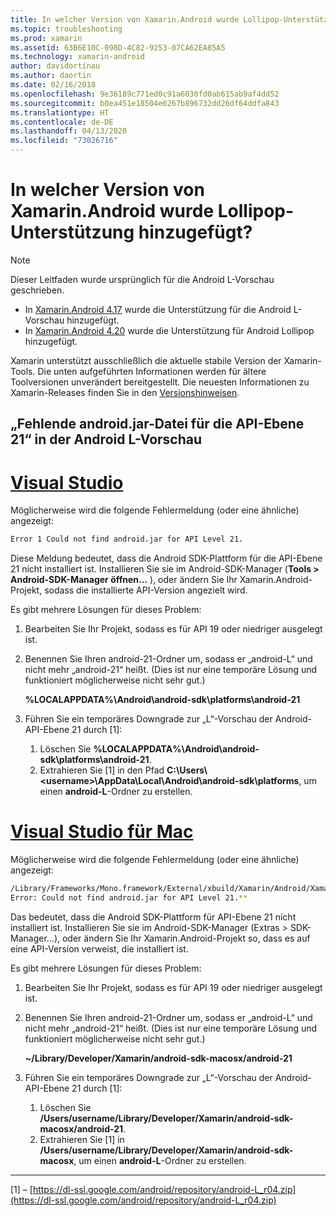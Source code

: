```yaml
---
title: In welcher Version von Xamarin.Android wurde Lollipop-Unterstützung hinzugefügt?
ms.topic: troubleshooting
ms.prod: xamarin
ms.assetid: 63B6E10C-098D-4C82-9253-07CA62EA85A5
ms.technology: xamarin-android
author: davidortinau
ms.author: daortin
ms.date: 02/16/2018
ms.openlocfilehash: 9e36189c771ed0c91a6030fd0ab615ab9af4dd52
ms.sourcegitcommit: b0ea451e18504e6267b896732dd26df64ddfa843
ms.translationtype: HT
ms.contentlocale: de-DE
ms.lasthandoff: 04/13/2020
ms.locfileid: "73026716"
---
```

# <a name="what-version-of-xamarinandroid-added-lollipop-support"></a>In welcher Version von Xamarin.Android wurde Lollipop-Unterstützung hinzugefügt?

> [!NOTE]
> Dieser Leitfaden wurde ursprünglich für die Android L-Vorschau geschrieben.

- In [Xamarin.Android 4.17](https://github.com/xamarin/release-notes-archive/blob/master/release-notes/android/xamarin.android_4/xamarin.android_4.17/index.md) wurde die Unterstützung für die Android L-Vorschau hinzugefügt.
- In [Xamarin.Android 4.20](https://github.com/xamarin/release-notes-archive/blob/master/release-notes/android/xamarin.android_4/xamarin.android_4.20/index.md) wurde die Unterstützung für Android Lollipop hinzugefügt.

Xamarin unterstützt ausschließlich die aktuelle stabile Version der Xamarin-Tools. Die unten aufgeführten Informationen werden für ältere Toolversionen unverändert bereitgestellt. Die neuesten Informationen zu Xamarin-Releases finden Sie in den [Versionshinweisen](https://docs.microsoft.com/xamarin/whats-new/#product-release-notes).

## <a name="missing-androidjar-for-api-level-21-in-android-l-preview"></a>„Fehlende android.jar-Datei für die API-Ebene 21“ in der Android L-Vorschau

# <a name="visual-studio"></a>[Visual Studio](#tab/windows)

Möglicherweise wird die folgende Fehlermeldung (oder eine ähnliche) angezeigt:

```cmd
Error 1 Could not find android.jar for API Level 21.
```

Diese Meldung bedeutet, dass die Android SDK-Plattform für die API-Ebene 21 nicht installiert ist. Installieren Sie sie im Android-SDK-Manager (**Tools > Android-SDK-Manager öffnen...** ), oder ändern Sie Ihr Xamarin.Android-Projekt, sodass die installierte API-Version angezielt wird.

Es gibt mehrere Lösungen für dieses Problem:

1. Bearbeiten Sie Ihr Projekt, sodass es für API 19 oder niedriger ausgelegt ist.

2. Benennen Sie Ihren android-21-Ordner um, sodass er „android-L“ und nicht mehr „android-21“ heißt. (Dies ist nur eine temporäre Lösung und funktioniert möglicherweise nicht sehr gut.)

   **%LOCALAPPDATA%\\Android\\android-sdk\\platforms\\android-21**

3. Führen Sie ein temporäres Downgrade zur „L“-Vorschau der Android-API-Ebene 21 durch [1]:

    1. Löschen Sie **%LOCALAPPDATA%\\Android\\android-sdk\\platforms\\android-21**. 
    2. Extrahieren Sie [1] in den Pfad **C:\\Users\\&lt;username&gt;\\AppData\\Local\\Android\\android-sdk\\platforms**, um einen **android-L**-Ordner zu erstellen.

# <a name="visual-studio-for-mac"></a>[Visual Studio für Mac](#tab/macos)

Möglicherweise wird die folgende Fehlermeldung (oder eine ähnliche) angezeigt:

```bash
/Library/Frameworks/Mono.framework/External/xbuild/Xamarin/Android/Xamarin.Android.Common.targets: 
Error: Could not find android.jar for API Level 21.**
```

Das bedeutet, dass die Android SDK-Plattform für API-Ebene 21 nicht installiert ist. Installieren Sie sie im Android-SDK-Manager (Extras > SDK-Manager...), oder ändern Sie Ihr Xamarin.Android-Projekt so, dass es auf eine API-Version verweist, die installiert ist.

Es gibt mehrere Lösungen für dieses Problem:

1. Bearbeiten Sie Ihr Projekt, sodass es für API 19 oder niedriger ausgelegt ist.

2. Benennen Sie Ihren android-21-Ordner um, sodass er „android-L“ und nicht mehr „android-21“ heißt. (Dies ist nur eine temporäre Lösung und funktioniert möglicherweise nicht sehr gut.)

   **~/Library/Developer/Xamarin/android-sdk-macosx/android-21**

3. Führen Sie ein temporäres Downgrade zur „L“-Vorschau der Android-API-Ebene 21 durch [1]:

    1. Löschen Sie **/Users/username/Library/Developer/Xamarin/android-sdk-macosx/android-21**.
    2. Extrahieren Sie [1] in **/Users/username/Library/Developer/Xamarin/android-sdk-macosx**, um einen **android-L**-Ordner zu erstellen.

-----

[1] – [https://dl-ssl.google.com/android/repository/android-L_r04.zip](https://dl-ssl.google.com/android/repository/android-L_r04.zip)
